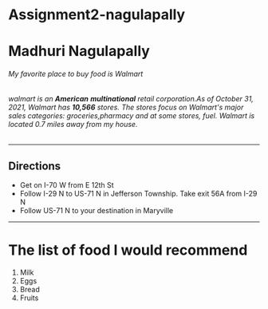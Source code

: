 # Assignment2-nagulapally
# Madhuri Nagulapally
###### My favorite place to buy food is Walmart
###### walmart is an **American** __multinational__ retail corporation.As of October 31, 2021, Walmart has **10,566** stores. The stores focus on  Walmart's major sales categories: groceries,pharmacy and at some stores, fuel. Walmart is located 0.7 miles away from my house.
___
## Directions
* Get on I-70 W from E 12th St 
* Follow I-29 N to US-71 N in Jefferson Township. Take exit 56A from I-29 N
* Follow US-71 N to your destination in Maryville
___

# The list of food I would recommend
1. Milk
2. Eggs
3. Bread
4. Fruits
